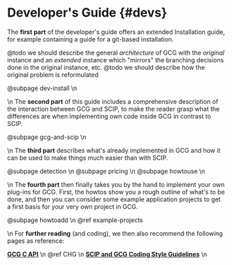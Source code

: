 # Developer's Guide {#devs}
The **first part** of the developer's guide offers an extended Installation guide,
for example containing a guide for a git-based installation.

@todo we should describe the general *architecture* of GCG with the *original* instance and an *extended* instance which "mirrors" the branching decisions done in the original instance, etc.
@todo we should describe how the original problem is reformulated

@subpage dev-install \n

\n
The **second part** of this guide includes a comprehensive description of the interaction between GCG and SCIP, to make the reader grasp what the differences are when implementing own code inside GCG in contrast to SCIP.

@subpage gcg-and-scip \n

\n
The **third part** describes what's already implemented in GCG and how it can be used to make things much easier than with SCIP.

@subpage detection \n
@subpage pricing \n
@subpage howtouse \n

\n
The **fourth part** then finally takes you by the hand to implement your own plug-ins for
GCG. First, the howtos show you a rough outline of what's to be done, and then you can
consider some example application projects to get a first basis for your very own project in GCG.

@subpage howtoadd \n
@ref example-projects

\n
For **further reading** (and coding), we then also recommend the following pages as reference:

<a href="modules.html"><b>GCG C API</b></a> \n
@ref CHG \n
<a href="https://scip.zib.de/doc-6.0.2/html/CODE.php"><b>SCIP and GCG Coding Style Guidelines</b></a> \n
